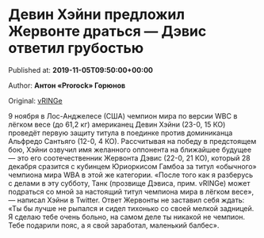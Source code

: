 
# Девин Хэйни предложил Жервонте драться — Дэвис ответил грубостью

Published at: **2019-11-05T09:50:00+00:00**

Author: **Антон «Prorock» Горюнов**

Original: [vRINGe](https://vringe.com/news/129245-devin-kheyni-predlozhil-zhervonte-dratsya-devis-otvetil-grubostyu.htm)

9 ноября в Лос-Анджелесе (США) чемпион мира по версии WBC в лёгком весе (до 61,2 кг) американец Девин Хэйни (23-0, 15 КО) проведёт первую защиту титула в поединке против доминиканца Альфредо Сантьяго (12-0, 4 КО). Рассчитывая на победу в предстоящем бою, Хэйни озвучил имя желанного оппонента на ближайшее будущее — это его соотечественник Жервонта Дэвис (22-0, 21 КО), который 28 декабря сразится с кубинцем Юриоркисом Гамбоа за титул «обычного» чемпиона мира WBA в этой же категории.
«После того как я разберусь с делами в эту субботу, Танк (прозвище Дэвиса, прим. vRINGe) может подраться со мной за настоящий титул чемпиона мира в лёгком весе», — написал Хэйни в Twitter.
Ответ Жервонты не заставил себя ждать: «Ты бы лучше не рыпался и сидел тихонько со своей мелкой задницей. Я сделаю тебе очень больно, на самом деле ты никакой не чемпион. Тебе подарили пояс, а я свой заработал, маленький балбес».
